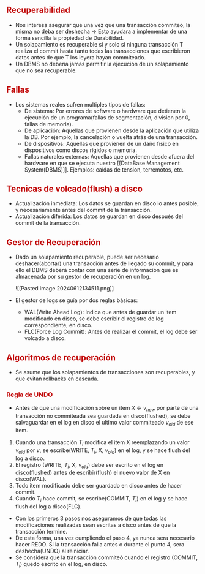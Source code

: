 ## <span style="color:#c00000">Recuperabilidad</span> 
- Nos interesa asegurar que una vez que una transacción commiteo, la misma no deba ser deshecha -> Esto ayudara a implementar de una forma sencilla la propiedad de Durabilidad.
- Un solapamiento es recuperable si y solo si ninguna transacción T realiza el commit hasta tanto todas las transacciones que escribieron datos antes de que T los leyera hayan commiteado.
- Un DBMS no debería jamas permitir la ejecución de un solapamiento que no sea recuperable.

## <span style="color:#c00000">Fallas</span> 
- Los sistemas reales sufren multiples tipos de fallas:
	- De sistema: Por errores de software o hardware que detienen la ejecución de un programa(fallas de segmentación, division por 0, fallas de memoria).
	- De aplicación: Aquellas que provienen desde la aplicación que utiliza la DB. Por ejemplo, la cancelación o vuelta atrás de una transacción.
	- De dispositivos: Aquellas que provienen de un daño físico en dispositivos como discos rígidos o memoria.
	- Fallas naturales externas: Aquellas que provienen desde afuera del hardware en que se ejecuta nuestro [[DataBase Management System(DBMS)]]. Ejemplos: caídas de tension, terremotos, etc.

## <span style="color:#c00000">Tecnicas de volcado(flush) a disco</span> 
- Actualización inmediata: Los datos se guardan en disco lo antes posible, y necesariamente antes del commit de la transacción.
- Actualización diferida: Los datos se guardan en disco después del commit de la transacción.

## <span style="color:#c00000">Gestor de Recuperación</span>
- Dado un solapamiento recuperable, puede ser necesario deshacer(abortar) una transacción antes de llegado su commit, y para ello el DBMS deberá contar con una serie de información que es almacenada por su gestor de recuperación en un log.

	![[Pasted image 20240612134511.png]]

- El gestor de logs se guía por dos reglas básicas:
	- WAL(Write Ahead Log): Indica que antes de guardar un item modificado en disco, se debe escribir el registro de log correspondiente, en disco.
	- FLC(Force Log Commit): Antes de realizar el commit, el log debe ser volcado a disco.


## <span style="color:#c00000">Algoritmos de recuperación</span> 
- Se asume que los solapamientos de transacciones son recuperables, y que evitan rollbacks en cascada.

### <span style="color:#c00000">Regla de UNDO</span> 
- Antes de que una modificación sobre un item $X$ <- $v_{new}$ por parte de una transacción no commiteada sea guardada en disco(flushed), se debe salvaguardar en el log en disco el ultimo valor commiteado $v_{old}$ de ese item.

1. Cuando una transacción $T_i$ modifica el item X reemplazando un valor $v_{old}$ por $v$, se escribe(WRITE, $T_i$, X, $v_{old}$) en el log, y se hace flush del log a disco.
2. El registro (WRITE, $T_i$, X, $v_{old}$) debe ser escrito en el log en disco(flushed) antes de escribir(flush) el nuevo valor de X en disco(WAL).
3. Todo item modificado debe ser guardado en disco antes de hacer commit.
4. Cuando $T_i$ hace commit, se escribe(COMMIT, $T_i$) en el log y se hace flush del log a disco(FLC).

- Con los primeros 3 pasos nos aseguramos de que todas las modificaciones realizadas sean escritas a disco antes de que la transacción termine.
- De esta forma, una vez cumpliendo el paso 4, ya nunca sera necesario hacer REDO. Si la transacción falla antes o durante el punto 4, sera deshecha(UNDO) al reiniciar.
- Se considera que la transacción commiteó cuando el registro (COMMIT, $T_i$) quedo escrito en el log, en disco.
